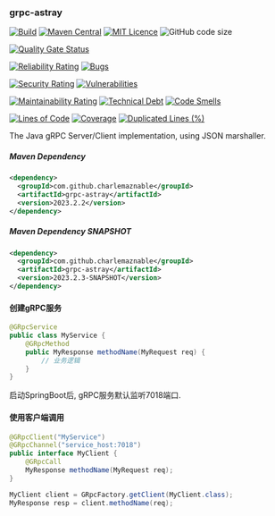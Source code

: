 ### grpc-astray

[![Build](https://github.com/CharLemAznable/grpc-astray/actions/workflows/build.yml/badge.svg)](https://github.com/CharLemAznable/grpc-astray/actions/workflows/build.yml)
[![Maven Central](https://maven-badges.herokuapp.com/maven-central/com.github.charlemaznable/grpc-astray/badge.svg)](https://maven-badges.herokuapp.com/maven-central/com.github.charlemaznable/grpc-astray/)
[![MIT Licence](https://badges.frapsoft.com/os/mit/mit.svg?v=103)](https://opensource.org/licenses/mit-license.php)
![GitHub code size](https://img.shields.io/github/languages/code-size/CharLemAznable/grpc-astray)

[![Quality Gate Status](https://sonarcloud.io/api/project_badges/measure?project=CharLemAznable_grpc-astray&metric=alert_status)](https://sonarcloud.io/dashboard?id=CharLemAznable_grpc-astray)

[![Reliability Rating](https://sonarcloud.io/api/project_badges/measure?project=CharLemAznable_grpc-astray&metric=reliability_rating)](https://sonarcloud.io/dashboard?id=CharLemAznable_grpc-astray)
[![Bugs](https://sonarcloud.io/api/project_badges/measure?project=CharLemAznable_grpc-astray&metric=bugs)](https://sonarcloud.io/dashboard?id=CharLemAznable_grpc-astray)

[![Security Rating](https://sonarcloud.io/api/project_badges/measure?project=CharLemAznable_grpc-astray&metric=security_rating)](https://sonarcloud.io/dashboard?id=CharLemAznable_grpc-astray)
[![Vulnerabilities](https://sonarcloud.io/api/project_badges/measure?project=CharLemAznable_grpc-astray&metric=vulnerabilities)](https://sonarcloud.io/dashboard?id=CharLemAznable_grpc-astray)

[![Maintainability Rating](https://sonarcloud.io/api/project_badges/measure?project=CharLemAznable_grpc-astray&metric=sqale_rating)](https://sonarcloud.io/dashboard?id=CharLemAznable_grpc-astray)
[![Technical Debt](https://sonarcloud.io/api/project_badges/measure?project=CharLemAznable_grpc-astray&metric=sqale_index)](https://sonarcloud.io/dashboard?id=CharLemAznable_grpc-astray)
[![Code Smells](https://sonarcloud.io/api/project_badges/measure?project=CharLemAznable_grpc-astray&metric=code_smells)](https://sonarcloud.io/dashboard?id=CharLemAznable_grpc-astray)

[![Lines of Code](https://sonarcloud.io/api/project_badges/measure?project=CharLemAznable_grpc-astray&metric=ncloc)](https://sonarcloud.io/dashboard?id=CharLemAznable_grpc-astray)
[![Coverage](https://sonarcloud.io/api/project_badges/measure?project=CharLemAznable_grpc-astray&metric=coverage)](https://sonarcloud.io/dashboard?id=CharLemAznable_grpc-astray)
[![Duplicated Lines (%)](https://sonarcloud.io/api/project_badges/measure?project=CharLemAznable_grpc-astray&metric=duplicated_lines_density)](https://sonarcloud.io/dashboard?id=CharLemAznable_grpc-astray)

The Java gRPC Server/Client implementation, using JSON marshaller.

##### Maven Dependency

```xml
<dependency>
  <groupId>com.github.charlemaznable</groupId>
  <artifactId>grpc-astray</artifactId>
  <version>2023.2.2</version>
</dependency>
```

##### Maven Dependency SNAPSHOT

```xml
<dependency>
  <groupId>com.github.charlemaznable</groupId>
  <artifactId>grpc-astray</artifactId>
  <version>2023.2.3-SNAPSHOT</version>
</dependency>
```

#### 创建gRPC服务

```java
@GRpcService
public class MyService {
    @GRpcMethod
    public MyResponse methodName(MyRequest req) {
        // 业务逻辑
    }
}
```

启动SpringBoot后, gRPC服务默认监听7018端口.

#### 使用客户端调用

```java
@GRpcClient("MyService")
@GRpcChannel("service_host:7018")
public interface MyClient {
    @GRpcCall
    MyResponse methodName(MyRequest req);
}

MyClient client = GRpcFactory.getClient(MyClient.class);
MyResponse resp = client.methodName(req);
```
